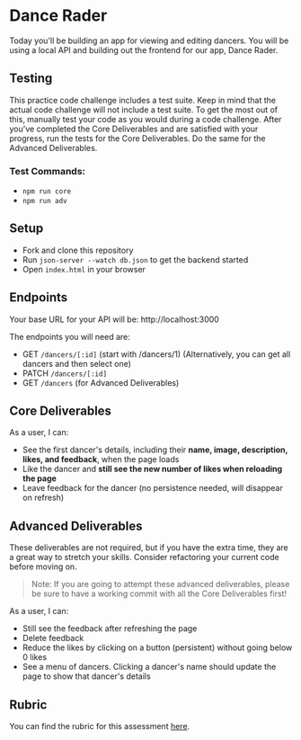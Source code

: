 # Dance Rader

Today you'll be building an app for viewing and editing dancers. You will be using a local API and building out the frontend for our app, Dance Rader.

## Testing

This practice code challenge includes a test suite. Keep in mind that the actual code challenge will not include a test suite. To get the most out of this, manually test your code as you would during a code challenge. After you've completed the Core Deliverables and are satisfied with your progress, run the tests for the Core Deliverables. Do the same for the Advanced Deliverables.

### Test Commands:
- `npm run core`
- `npm run adv`

## Setup

- Fork and clone this repository
- Run `json-server --watch db.json` to get the backend started
- Open `index.html` in your browser

## Endpoints

Your base URL for your API will be: http://localhost:3000

The endpoints you will need are:

- GET `/dancers/[:id]` (start with /dancers/1) (Alternatively, you can get all dancers and then select one)
- PATCH `/dancers/[:id]`
- GET `/dancers` (for Advanced Deliverables)

## Core Deliverables

As a user, I can:

- See the first dancer's details, including their **name, image, description, likes, and feedback**, when the page loads
- Like the dancer and **still see the new number of likes when reloading the page**
- Leave feedback for the dancer (no persistence needed, will disappear on refresh)

## Advanced Deliverables

These deliverables are not required, but if you have the extra time, they are a great way to stretch your skills. Consider refactoring your current code before moving on.

> Note: If you are going to attempt these advanced deliverables, please be sure to have a working commit with all the Core Deliverables first!

As a user, I can:

- Still see the feedback after refreshing the page
- Delete feedback
- Reduce the likes by clicking on a button (persistent) without going below 0 likes
- See a menu of dancers. Clicking a dancer's name should update the page to show that dancer's details

## Rubric

You can find the rubric for this assessment [here](https://github.com/learn-co-curriculum/se-rubrics/blob/master/module-3.md).
